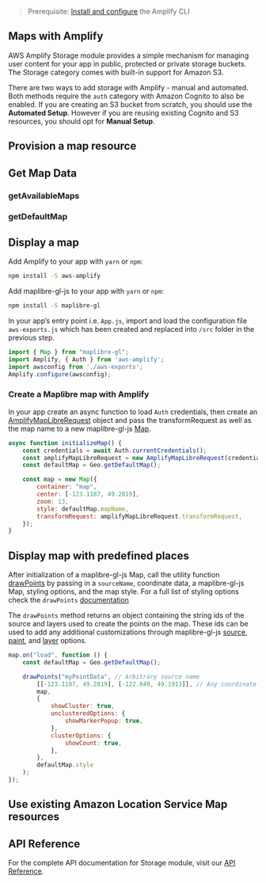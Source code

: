 > Prerequisite: [Install and configure](~/cli/start/install.md) the Amplify CLI

## Maps with Amplify

AWS Amplify Storage module provides a simple mechanism for managing user content for your app in public, protected or private storage buckets. The Storage category comes with built-in support for Amazon S3.

There are two ways to add storage with Amplify - manual and automated. Both methods require the `auth` category with Amazon Cognito to also be enabled. If you are creating an S3 bucket from scratch, you should use the **Automated Setup**. However if you are reusing existing Cognito and S3 resources, you should opt for **Manual Setup**.

## Provision a map resource

## Get Map Data

### getAvailableMaps

### getDefaultMap

## Display a map
Add Amplify to your app with `yarn` or `npm`:

```bash
npm install -S aws-amplify
```

Add maplibre-gl-js to your app with `yarn` or `npm`:

```bash
npm install -S maplibre-gl
```

In your app’s entry point i.e. `App.js`, import and load the configuration file `aws-exports.js` which has been created and replaced into `/src` folder in the previous step.
```javascript
import { Map } from "maplibre-gl";
import Amplify, { Auth } from 'aws-amplify';
import awsconfig from './aws-exports';
Amplify.configure(awsconfig);
```

### Create a Maplibre map with Amplify

In your app create an async function to load `Auth` credentials, then create an [AmplifyMapLibreRequest](https://github.com/aws-amplify/maplibre-gl-js-amplify/blob/main/API.md#amplifymaplibrerequest) object and pass the transformRequest as well as the map name to a new maplibre-gl-js [Map](https://maplibre.org/maplibre-gl-js-docs/api/map/).
```javascript
async function initializeMap() {
    const credentials = await Auth.currentCredentials();
    const amplifyMapLibreRequest = new AmplifyMapLibreRequest(credentials, "us-west-2")
    const defaultMap = Geo.getDefaultMap();

    const map = new Map({
        container: "map",
        center: [-123.1187, 49.2819],
        zoom: 13,
        style: defaultMap.mapName,
        transformRequest: amplifyMapLibreRequest.transformRequest,
    });
}
```

## Display map with predefined places

After initialization of a maplibre-gl-js Map, call the utility function [drawPoints](https://github.com/aws-amplify/maplibre-gl-js-amplify/blob/main/API.md#drawpoints) by passing in a `sourceName`, coordinate data, a maplibre-gl-js Map, styling options, and the map style. For a full list of styling options check the `drawPoints` [documentation](https://github.com/aws-amplify/maplibre-gl-js-amplify/blob/main/API.md#drawpoints)

<amplify-callout>

The `drawPoints` method returns an object containing the string ids of the source and layers used to create the points on the map. These ids can be used to add any additional customizations through maplibre-gl-js [source](https://maplibre.org/maplibre-gl-js-docs/api/sources/), [paint](https://maplibre.org/maplibre-gl-js-docs/style-spec/layers/#paint-property), and [layer](https://maplibre.org/maplibre-gl-js-docs/style-spec/layers/) options.

</amplify-callout>

```javascript
map.on("load", function () {
    const defaultMap = Geo.getDefaultMap();

    drawPoints("myPointData", // Arbitrary source name
        [[-123.1187, 49.2819], [-122.849, 49.1913]], // Any coordinate or Feature data 
        map,
        {
            showCluster: true,
            unclusteredOptions: {
                showMarkerPopup: true,
            },
            clusterOptions: {
                showCount: true,
            },
        },
        defaultMap.style
    );
});

```

## Use existing Amazon Location Service Map resources

## API Reference

For the complete API documentation for Storage module, visit our [API Reference](https://aws-amplify.github.io/amplify-js/api/classes/storageclass.html).
